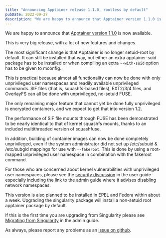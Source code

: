 ```yaml
---
title: "Announcing Apptainer release 1.1.0, rootless by default"
pubDate: 2022-09-27
description: "We are happy to announce that Apptainer version 1.1.0 is now available."
---
```


We are happy to announce that [Apptainer version 1.1.0](https://github.com/apptainer/apptainer/releases/tag/v1.1.0) is now available.

This is very big release, with a lot of new features and changes.

The most significant change is that Apptainer is no longer setuid-root by default. It can still be installed that way, but either an extra apptainer-suid package has to be installed or when compiling an extra `--with-suid` option has to be given to mconfig.

This is practical because almost all functionality can now be done with only unprivileged user namespaces and readily available unprivileged commands. SIF files (that is, squashfs-based files), EXT2/3/4 files, and OverlayFS can all be done with unprivileged, no-setuid FUSE.

The only remaining major feature that cannot yet be done fully unprivileged is encrypted containers, and we expect to get that into version 1.2.

The performance of SIF file mounts through FUSE has been demonstrated to be nearly identical to that of kernel squashfs mounts, thanks to an included multithreaded version of squashfuse.

In addition, building of container images can now be done completely unprivileged, even if the system administrator did not set up /etc/subuid & /etc/subgid mappings for use with `--fakeroot`. This is done by using a root-mapped unprivileged user namespace in combination with the fakeroot command.

For those who are concerned about kernel vulnerabilities with unprivileged user namespaces, please see the [security discussion](https://apptainer.org/docs/user/main/security.html#setuid-user-namespaces) in the user guide especially including the link to the admin guide where it advises disabling network namespaces.

This version is also planned to be installed in EPEL and Fedora within about a week. Upgrading the singularity package will install a non-setuid root apptainer package by default.

If this is the first time you are upgrading from Singularity please see [Migrating from Singularity](https://apptainer.org/docs/admin/main/singularity_migration.html) in the admin guide.

As always, please report any problems as an [issue on github](https://github.com/apptainer/apptainer/issues).
